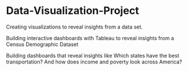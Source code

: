 # Data-Visualization-Project
Creating visualizations to reveal insights from a data set. 

Building interactive dashboards with Tableau to reveal insights from a Census Demographic Dataset 

Building dashboards that reveal insights like Which states have the best transportation? And how does income and poverty look across America?

